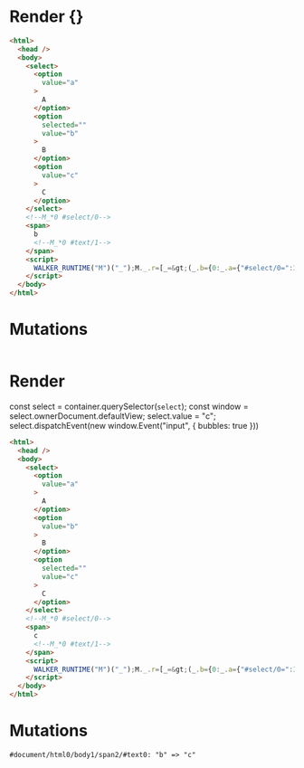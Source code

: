 # Render {}
```html
<html>
  <head />
  <body>
    <select>
      <option
        value="a"
      >
        A
      </option>
      <option
        selected=""
        value="b"
      >
        B
      </option>
      <option
        value="c"
      >
        C
      </option>
    </select>
    <!--M_*0 #select/0-->
    <span>
      b
      <!--M_*0 #text/1-->
    </span>
    <script>
      WALKER_RUNTIME("M")("_");M._.r=[_=&gt;(_.b={0:_.a={"#select/0=":3,"#select/0:":"b",value:"b"}},_.a["#select/0;"]=_._["__tests__/template.marko_0/valueChange"](_.a),_.b),0,"__tests__/template.marko_0",0];M._.w()
    </script>
  </body>
</html>
```

# Mutations
```

```


# Render 
const select = container.querySelector(`select`);
  const window = select.ownerDocument.defaultView;
  select.value = "c";
  select.dispatchEvent(new window.Event("input", {
bubbles: true
  }))

```html
<html>
  <head />
  <body>
    <select>
      <option
        value="a"
      >
        A
      </option>
      <option
        value="b"
      >
        B
      </option>
      <option
        selected=""
        value="c"
      >
        C
      </option>
    </select>
    <!--M_*0 #select/0-->
    <span>
      c
      <!--M_*0 #text/1-->
    </span>
    <script>
      WALKER_RUNTIME("M")("_");M._.r=[_=&gt;(_.b={0:_.a={"#select/0=":3,"#select/0:":"b",value:"b"}},_.a["#select/0;"]=_._["__tests__/template.marko_0/valueChange"](_.a),_.b),0,"__tests__/template.marko_0",0];M._.w()
    </script>
  </body>
</html>
```

# Mutations
```
#document/html0/body1/span2/#text0: "b" => "c"
```